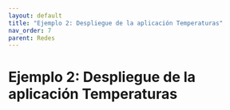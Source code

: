 ```yaml
---
layout: default
title: "Ejemplo 2: Despliegue de la aplicación Temperaturas"
nav_order: 7
parent: Redes
---
```


# Ejemplo 2: Despliegue de la aplicación Temperaturas
